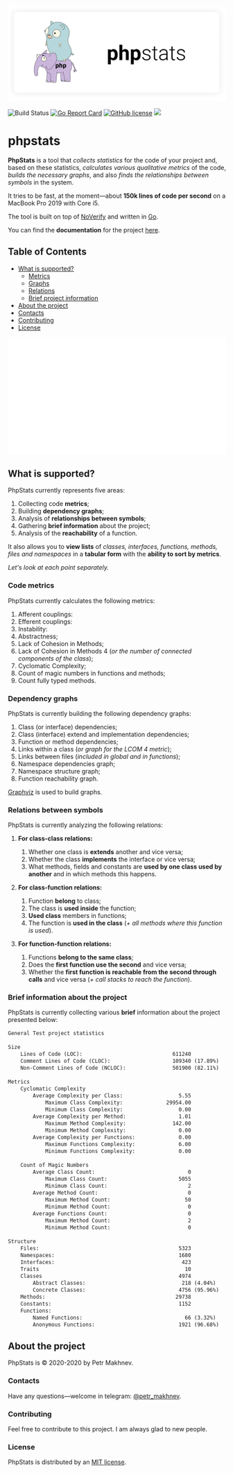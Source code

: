 ![](doc/logo.png)

![Build Status](https://github.com/i582/phpstats/workflows/Go/badge.svg) [![Go Report Card](https://goreportcard.com/badge/github.com/i582/phpstats)](https://goreportcard.com/report/github.com/i582/phpstats) [![GitHub license](https://img.shields.io/badge/license-MIT-blue.svg)](https://raw.githubusercontent.com/i582/phpstats/master/LICENSE) ![](https://img.shields.io/badge/-%3C%3E%20with%20%E2%9D%A4-red)

# phpstats

**PhpStats** is a tool that *collects statistics* for the code of your project and, based on these statistics, *calculates various qualitative metrics* of the code, *builds the necessary graphs*, and also *finds the relationships between symbols* in the system. 

It tries to be fast, at the moment—about **150k lines of code per second** on a MacBook Pro 2019 with Core i5.

The tool is built on top of [NoVerify](https://github.com/VKCOM/noverify) and written in [Go](https://golang.org/).

You can find the **documentation** for the project [here](https://i582.github.io/phpstats-docs/).

## Table of Contents

* [What is supported?](#what-is-supported)
  * [Metrics](#code-metrics)
  * [Graphs](#dependency-graphs)
  * [Relations](#relations-between-symbols)
  * [Brief project information](#brief-information-about-the-project)
* [About the project](#about-the-project)
* [Contacts](#contacts)
* [Contributing](#contributing)
* [License](#license)

![](doc/screen.svg)

## What is supported?

PhpStats currently represents five areas:

1. Collecting code **metrics**;
2. Building **dependency graphs**;
3. Analysis of **relationships between symbols**;
4. Gathering **brief information** about the project;
5. Analysis of the **reachability** of a function.

It also allows you to **view lists** of *classes, interfaces, functions, methods, files and namespaces* in a **tabular form** with the **ability to sort by metrics**.

*Let's look at each point separately.*

### Code metrics

PhpStats currently calculates the following metrics:

1. Afferent couplings:
2. Efferent couplings:
3. Instability:
4. Abstractness;
5. Lack of Cohesion in Methods;
6. Lack of Cohesion in Methods 4 (*or the number of connected components of the class*);
7. Cyclomatic Complexity;
8. Count of magic numbers in functions and methods;
9. Count fully typed methods.

### Dependency graphs

PhpStats is currently building the following dependency graphs:

1. Class (or interface) dependencies;
2. Class (interface) extend and implementation dependencies;
3. Function or method dependencies;
4. Links within a class (*or graph for the LCOM 4 metric*);
5. Links between files (*included in global and in functions*);
6. Namespace dependencies graph;
7. Namespace structure graph;
8. Function reachability graph.

[Graphviz](https://graphviz.org/download/) is used to build graphs.

### Relations between symbols

PhpStats is currently analyzing the following relations:

1. **For class-class relations:**
   1. Whether one class is **extends** another and vice versa;
   2. Whether the class **implements** the interface or vice versa;
   3. What methods, fields and constants are **used by one class used by another** and in which methods this happens.

2. **For class-function relations:**
   1. Function **belong** to class;
   2. The class is **used inside** the function;
   3. **Used class** members in functions;
   4. The function is **used in the class** (*+ all methods where this function is used*).

3. **For function-function relations:**
   1. Functions **belong to the same class**;
   2. Does the **first function use the second** and vice versa;
   3. Whether the **first function is reachable from the second through calls** and vice versa (*+ call stacks to reach the function*).

### Brief information about the project

PhpStats is currently collecting various **brief** information about the project presented below:

```
General Test project statistics

Size
    Lines of Code (LOC):                             611240
    Comment Lines of Code (CLOC):                    109340 (17.89%)
    Non-Comment Lines of Code (NCLOC):               501900 (82.11%)

Metrics
    Cyclomatic Complexity
        Average Complexity per Class:                  5.55
            Maximum Class Complexity:              29954.00
            Minimum Class Complexity:                  0.00
        Average Complexity per Method:                 1.01
            Maximum Method Complexity:               142.00
            Minimum Method Complexity:                 0.00
        Average Complexity per Functions:              0.00
            Maximum Functions Complexity:              6.00
            Minimum Functions Complexity:              0.00

    Count of Magic Numbers
        Average Class Count:                              0
            Maximum Class Count:                       5055
            Minimum Class Count:                          2
        Average Method Count:                             0
            Maximum Method Count:                        50
            Minimum Method Count:                         0
        Average Functions Count:                          0
            Maximum Method Count:                         2
            Minimum Method Count:                         0

Structure
    Files:                                             5323
    Namespaces:                                        1680
    Interfaces:                                         423
    Traits                                               10
    Classes                                            4974
        Abstract Classes:                               218 (4.04%)
        Concrete Classes:                              4756 (95.96%)
    Methods:                                          29738
    Constants:                                         1152
    Functions:
        Named Functions:                                 66 (3.32%)
        Anonymous Functions:                           1921 (96.68%)
```

## About the project

PhpStats is © 2020-2020 by Petr Makhnev.

### Contacts

Have any questions—welcome in telegram: [@petr_makhnev](https://t.me/petr_makhnev).

### Contributing

Feel free to contribute to this project. I am always glad to new people.

### License

PhpStats is distributed by an [MIT license](https://github.com/i582/phpstats/tree/master/LICENSE).